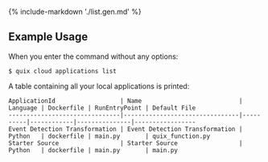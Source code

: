 {% include-markdown './list.gen.md' %}

## Example Usage

When you enter the command without any options:

```
$ quix cloud applications list
```

A table containing all your local applications is printed:

```
ApplicationId                  | Name                           | Language | Dockerfile | RunEntryPoint | Default File    
-------------------------------|--------------------------------|----------|------------|---------------|-----------------
Event Detection Transformation | Event Detection Transformation | Python   | dockerfile | main.py       | quix_function.py
Starter Source                 | Starter Source                 | Python   | dockerfile | main.py       | main.py         
```